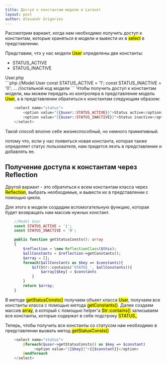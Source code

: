 ```yaml
---
title: Доступ к константам модели в Laravel
layout: post
author: Alexandr Grigoriev
---
```


Рассмотрим вариант, когда нам необходимо получить доступ к константам, которые храняться в модели и вывести их в <mark>select</mark> в представлении. 

Представим, что у нас модели <mark>User</mark> определены две константы:
- STATUS_ACTIVE
- STATUS_INACTIVE
<div class="filename">User.php</div>
```php
    //Model User
    const STATUS_ACTIVE = '1';
    const STATUS_INACTIVE = '0';
    ...
    //остальной код модели
```
Чтобы получить доступ к константам модели, мы можем передать из контролера в представление модель <mark>User</mark>, а в представлении обратиться к константам следующим образом: 

```php
    <select name="status">
        <option value="{{$user::STATUS_ACTIVE}}">Status active</option>
        <option value="{{$user::STATUS_INACTIVE}}">Status inactive</option>
    </select>
```
Такой способ вполне себе жизнеспособный, но немного примитивный.
 
потому что, если у нас появиться новая константа, которая также определяет статус пользователя, нам придется лезть в представление и добавлять ее.
## Получение доступа к константам через Reflection

Другой вариант - это обратиться к всем константам класса через <mark>Reflection</mark>, выбрать необходимые, и вывести их в представлении с помощью цикла.

Для этого в модели создадим вспомогательную функцию, которая будет возвращать нам массив нужных констант.
```php
    //Model User
    const STATUS_ACTIVE = '1';
    const STATUS_INACTIVE = '0'; 

    public function getStatusConsts(): array
    {
        $reflection = \new ReflectionClass($this);
        $allConstants = $reflection->getConstants();
        $array = []; 
        foreach($allConstants as $key => $constants){
            $if(Str::contains('STATUS_', $allConstants)){
                $array[$key] = $constants
            }
        }
        return $array;
    }
```
В методе <mark>getStatusConsts()</mark> получаем объект класса <mark>User</mark>, получаем все константы класса с помощью метода <mark>getConstants()</mark>. Далее создаем массив <mark>array</mark>, в который c помощью helper'a <mark>Str::contains()</mark> записываем все константы, которые содержат в себе подстроку <mark>STATUS_</mark>

Теперь, чтобы получить все константы со статусом нам необходимо в представлении вызвать метод <mark>getStatusConsts()</mark>
```php
    <select name="status">
        @foreach($user->getStatusConsts() as $key => $constant)
             <option value="{{$key}}">{{$constant}}</option>
        @endforeach
    </select>
```




